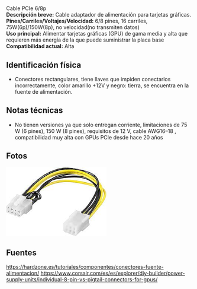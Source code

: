 # <Tipo y nombre>
Cable PCIe 6/8p <br>
**Descripción breve:** Cable adaptador de alimentación para tarjetas gráficas.<br>
**Pines/Carriles/Voltajes/Velocidad:** 6/8 pines, 16 carriles, 75W(6p)/150W(8p), no velocidad(no transmiten datos)<br>
**Uso principal:** Alimentar tarjetas gráficas (GPU) de gama media y alta que requieren más energía de la que puede suministrar la placa base<br>
**Compatibilidad actual:** Alta

## Identificación física

- Conectores rectangulares, tiene llaves que impiden conectarlos incorrectamente, color amarillo +12V y negro: tierra, se encuentra en la fuente de alimentación.

## Notas técnicas

- No tienen versiones ya que solo entregan corriente, limitaciones de 75 W (6 pines), 150 W (8 pines), requisitos de 12 V, cable AWG16–18 , compatibilidad muy alta con GPUs PCIe desde hace 20 años

## Fotos
![PCIe](../../../assets/img/10-conectores_internos/PCIe.jpg "PCIe")
## Fuentes
https://hardzone.es/tutoriales/componentes/conectores-fuente-alimentacion/
https://www.corsair.com/es/es/explorer/diy-builder/power-supply-units/individual-8-pin-vs-pigtail-connectors-for-gpus/
